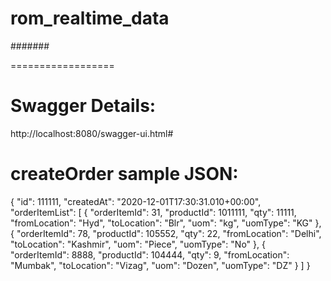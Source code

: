 # rom_realtime_data 
#######

==================

Swagger Details:
===============
http://localhost:8080/swagger-ui.html#

createOrder sample JSON:   
=======================
{
    "id": 111111,
    "createdAt": "2020-12-01T17:30:31.010+00:00",
    "orderItemList": [
        {
            "orderItemId": 31,
            "productId": 1011111,
            "qty": 11111,
            "fromLocation": "Hyd",
            "toLocation": "Blr",
            "uom": "kg",
            "uomType": "KG"
        },
        {
            "orderItemId": 78,
            "productId": 105552,
            "qty": 22,
            "fromLocation": "Delhi",
            "toLocation": "Kashmir",
            "uom": "Piece",
            "uomType": "No"
        },
        {
            "orderItemId": 8888,
            "productId": 104444,
            "qty": 9,
            "fromLocation": "Mumbak",
            "toLocation": "Vizag",
            "uom": "Dozen",
            "uomType": "DZ"
        }
    ]
}

